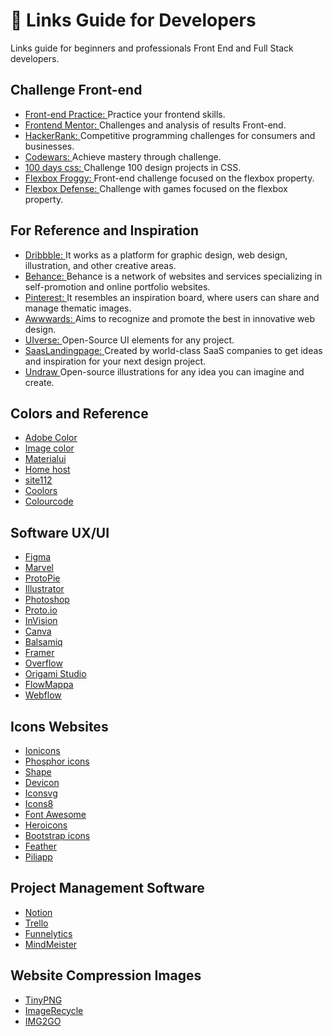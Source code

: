 # 📁 Links Guide for Developers

Links guide for beginners and professionals Front End and Full Stack developers.

## Challenge Front-end

- [ Front-end Practice: ](https://www.frontendpractice.com/) Practice your frontend skills.
- [ Frontend Mentor: ](https://www.frontendmentor.io/) Challenges and analysis of results Front-end.
- [ HackerRank: ](https://www.hackerrank.com/) Competitive programming challenges for consumers and businesses.
- [ Codewars: ](https://www.codewars.com/) Achieve mastery through challenge.
- [ 100 days css: ](https://www.100dayscss.com/) Challenge 100 design projects in CSS.
- [ Flexbox Froggy: ](https://www.flexboxfroggy.com/) Front-end challenge focused on the flexbox property.
- [ Flexbox Defense: ](http://www.flexboxdefense.com/) Challenge with games focused on the flexbox property.

## For Reference and Inspiration

- [ Dribbble: ](https://www.dribbble.com/) It works as a platform for graphic design, web design, illustration, and other creative areas.
- [ Behance: ](https://www.behance.net/) Behance is a network of websites and services specializing in self-promotion and online portfolio websites.
- [ Pinterest: ](https://www.pinterest.com/) It resembles an inspiration board, where users can share and manage thematic images.
- [ Awwwards: ](https://www.awwwards.com/) Aims to recognize and promote the best in innovative web design.
- [ UIverse: ](https://www.uiverse.io/) Open-Source UI elements for any project.
- [ SaasLandingpage: ](https://www.saaslandingpage.com/) Created by world-class SaaS companies to get ideas and inspiration for your next design project.
- [ Undraw ](https://www.undraw.co/illustrations) Open-source illustrations for any idea you can imagine and create.

## Colors and Reference

- [ Adobe Color ](https://www.color.adobe.com/pt/create/color-wheel)
- [ Image color ](https://www.imagecolorpicker.com/color-code)
- [ Materialui ](https://www.materialui.co/colors/)
- [ Home host ](https://www.homehost.com.br/blog/tutoriais/tabela-de-cores-html/)
- [ site112 ](https://www.site112.com/misturador-cores)
- [ Coolors ](https://www.coolors.co/palettes/trending)
- [ Colourcode ](https://www.toptal.com/designers/colourcode)

## Software UX/UI

- [ Figma ](https://www.figma.com/)
- [ Marvel ](https://www.marvelapp.com/)
- [ ProtoPie ](https://www.protopie.io/)
- [ Illustrator ](https://www.adobe.com/br/products/illustrator.html)
- [ Photoshop ](https://www.adobe.com/br/products/photoshop.html)
- [ Proto.io ](https://www.proto.io/)
- [ InVision ](https://www.invisionapp.com/)
- [ Canva ](https://www.canva.com/)
- [ Balsamiq ](https://www.balsamiq.com/)
- [ Framer ](https://www.framer.com/)
- [ Overflow ](https://www.overflow.io/)
- [ Origami Studio ](https://www.origami.design/)
- [ FlowMappa ](https://www.flowmapp.com/)
- [ Webflow ](https://www.webflow.com/)

## Icons Websites

- [ Ionicons ](https://www.ionic.io/ionicons)
- [ Phosphor icons ](https://www.phosphoricons.com/)
- [ Shape ](https://www.shape.so/)
- [ Devicon ](https://www.devicon.dev/)
- [ Iconsvg ](https://www.iconsvg.xyz/)
- [ Icons8 ](https://www.icons8.com.br/)
- [ Font Awesome ](https://www.fontawesome.com/icons)
- [ Heroicons ](https://www.heroicons.dev/)
- [ Bootstrap icons ](https://www.icons.getbootstrap.com/)
- [ Feather ](https://www.feathericons.com/)
- [ Piliapp ](https://www.pt.piliapp.com/label/symbols/)

## Project Management Software

- [ Notion ](https://www.notion.so/)
- [ Trello ](https://www.trello.com/)
- [ Funnelytics ](https://www.funnelytics.io/)
- [ MindMeister ](https://www.mindmeister.com/pt)

## Website Compression Images

- [ TinyPNG ](https://www.tinypng.com/)
- [ ImageRecycle ](https://www.imagerecycle.com/)
- [ IMG2GO ](https://www.img2go.com/compress-image)
